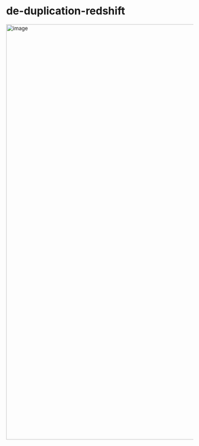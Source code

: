 # de-duplication-redshift

<img width="1116" alt="image" src="https://user-images.githubusercontent.com/29188680/175836244-45b27fc8-ac42-4678-839f-af35351117f1.png">
